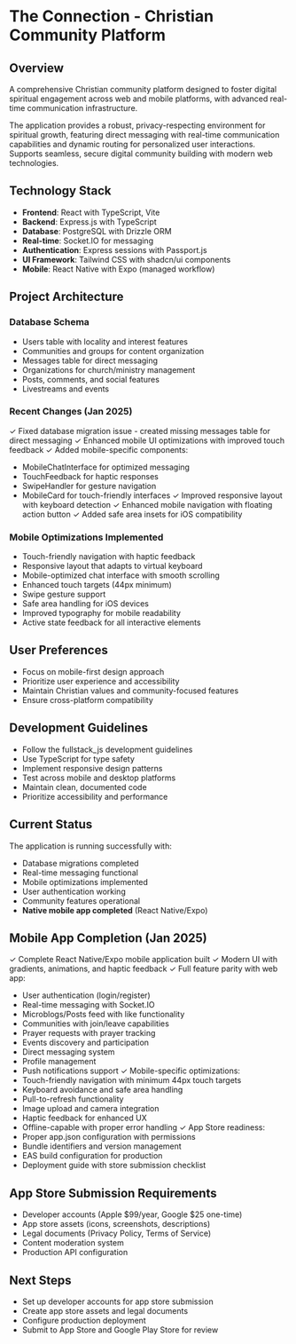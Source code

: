 # The Connection - Christian Community Platform

## Overview
A comprehensive Christian community platform designed to foster digital spiritual engagement across web and mobile platforms, with advanced real-time communication infrastructure.

The application provides a robust, privacy-respecting environment for spiritual growth, featuring direct messaging with real-time communication capabilities and dynamic routing for personalized user interactions. Supports seamless, secure digital community building with modern web technologies.

## Technology Stack
- **Frontend**: React with TypeScript, Vite
- **Backend**: Express.js with TypeScript
- **Database**: PostgreSQL with Drizzle ORM
- **Real-time**: Socket.IO for messaging
- **Authentication**: Express sessions with Passport.js
- **UI Framework**: Tailwind CSS with shadcn/ui components
- **Mobile**: React Native with Expo (managed workflow)

## Project Architecture

### Database Schema
- Users table with locality and interest features
- Communities and groups for content organization
- Messages table for direct messaging
- Organizations for church/ministry management
- Posts, comments, and social features
- Livestreams and events

### Recent Changes (Jan 2025)
✓ Fixed database migration issue - created missing messages table for direct messaging
✓ Enhanced mobile UI optimizations with improved touch feedback
✓ Added mobile-specific components:
  - MobileChatInterface for optimized messaging
  - TouchFeedback for haptic responses
  - SwipeHandler for gesture navigation
  - MobileCard for touch-friendly interfaces
✓ Improved responsive layout with keyboard detection
✓ Enhanced mobile navigation with floating action button
✓ Added safe area insets for iOS compatibility

### Mobile Optimizations Implemented
- Touch-friendly navigation with haptic feedback
- Responsive layout that adapts to virtual keyboard
- Mobile-optimized chat interface with smooth scrolling
- Enhanced touch targets (44px minimum)
- Swipe gesture support
- Safe area handling for iOS devices
- Improved typography for mobile readability
- Active state feedback for all interactive elements

## User Preferences
- Focus on mobile-first design approach
- Prioritize user experience and accessibility
- Maintain Christian values and community-focused features
- Ensure cross-platform compatibility

## Development Guidelines
- Follow the fullstack_js development guidelines
- Use TypeScript for type safety
- Implement responsive design patterns
- Test across mobile and desktop platforms
- Maintain clean, documented code
- Prioritize accessibility and performance

## Current Status
The application is running successfully with:
- Database migrations completed
- Real-time messaging functional
- Mobile optimizations implemented
- User authentication working
- Community features operational
- **Native mobile app completed** (React Native/Expo)

## Mobile App Completion (Jan 2025)
✓ Complete React Native/Expo mobile application built
✓ Modern UI with gradients, animations, and haptic feedback
✓ Full feature parity with web app:
  - User authentication (login/register)
  - Real-time messaging with Socket.IO
  - Microblogs/Posts feed with like functionality
  - Communities with join/leave capabilities
  - Prayer requests with prayer tracking
  - Events discovery and participation
  - Direct messaging system
  - Profile management
  - Push notifications support
✓ Mobile-specific optimizations:
  - Touch-friendly navigation with minimum 44px touch targets
  - Keyboard avoidance and safe area handling
  - Pull-to-refresh functionality
  - Image upload and camera integration
  - Haptic feedback for enhanced UX
  - Offline-capable with proper error handling
✓ App Store readiness:
  - Proper app.json configuration with permissions
  - Bundle identifiers and version management
  - EAS build configuration for production
  - Deployment guide with store submission checklist

## App Store Submission Requirements
- Developer accounts (Apple $99/year, Google $25 one-time)
- App store assets (icons, screenshots, descriptions)
- Legal documents (Privacy Policy, Terms of Service)
- Content moderation system
- Production API configuration

## Next Steps
- Set up developer accounts for app store submission
- Create app store assets and legal documents
- Configure production deployment
- Submit to App Store and Google Play Store for review